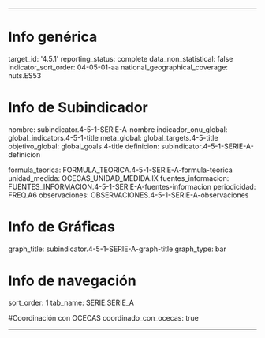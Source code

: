 ---

# Info genérica
target_id: '4.5.1'
reporting_status: complete
data_non_statistical: false
indicator_sort_order: 04-05-01-aa
national_geographical_coverage: nuts.ES53

# Info de Subindicador
nombre: subindicator.4-5-1-SERIE-A-nombre
indicador_onu_global: global_indicators.4-5-1-title
meta_global: global_targets.4-5-title
objetivo_global: global_goals.4-title
definicion: subindicator.4-5-1-SERIE-A-definicion

formula_teorica: FORMULA_TEORICA.4-5-1-SERIE-A-formula-teorica
unidad_medida: OCECAS_UNIDAD_MEDIDA.IX
fuentes_informacion: FUENTES_INFORMACION.4-5-1-SERIE-A-fuentes-informacion
periodicidad: FREQ.A6
observaciones: OBSERVACIONES.4-5-1-SERIE-A-observaciones
# Info de Gráficas
graph_title: subindicator.4-5-1-SERIE-A-graph-title
graph_type: bar

# Info de navegación
sort_order: 1
tab_name: SERIE.SERIE_A

#Coordinación con OCECAS
coordinado_con_ocecas: true

---